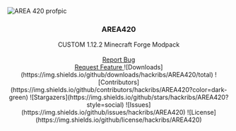 ![AREA 420 profpic](https://github.com/hackribs/AREA420/assets/48854364/22988ee9-c090-4a34-ab2f-3fd6d00904ad)

<p align="center">
  <h3 align="center">AREA420</h3>
  <p align="center">
    CUSTOM 1.12.2 Minecraft Forge Modpack
    <br>
  <br/>
  <a
  href="https://github.com/hackribs/AREA420/issues">Report Bug
  </a>
  <br>
  <a
     href="https://github.com/hackribs/AREA420/issues">Request Feature
  </a>
![Downloads](https://img.shields.io/github/downloads/hackribs/AREA420/total) ![Contributors](https://img.shields.io/github/contributors/hackribs/AREA420?color=dark-green) ![Stargazers](https://img.shields.io/github/stars/hackribs/AREA420?style=social) ![Issues](https://img.shields.io/github/issues/hackribs/AREA420) ![License](https://img.shields.io/github/license/hackribs/AREA420) 
